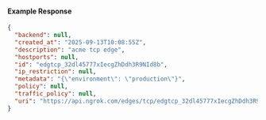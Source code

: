 <!-- Code generated for API Clients. DO NOT EDIT. -->

#### Example Response

```json
{
  "backend": null,
  "created_at": "2025-09-13T10:08:55Z",
  "description": "acme tcp edge",
  "hostports": null,
  "id": "edgtcp_32dl45777xIecgZhDdh3R9NId8b",
  "ip_restriction": null,
  "metadata": "{\"environment\": \"production\"}",
  "policy": null,
  "traffic_policy": null,
  "uri": "https://api.ngrok.com/edges/tcp/edgtcp_32dl45777xIecgZhDdh3R9NId8b"
}
```
